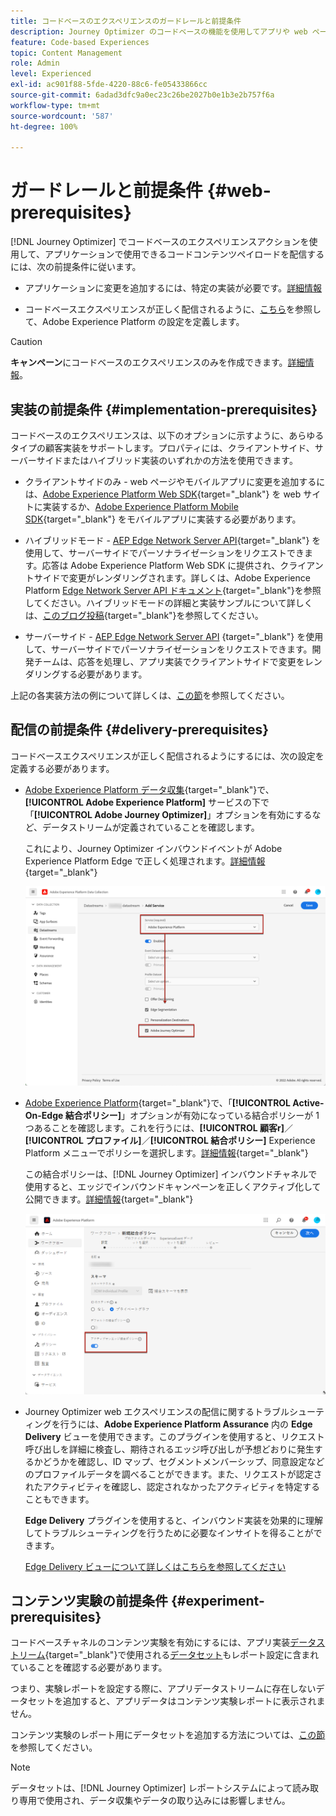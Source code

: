 ```yaml
---
title: コードベースのエクスペリエンスのガードレールと前提条件
description: Journey Optimizer のコードベースの機能を使用してアプリや web ページを編集できるようにするには、このページの前提条件に従います
feature: Code-based Experiences
topic: Content Management
role: Admin
level: Experienced
exl-id: ac901f88-5fde-4220-88c6-fe05433866cc
source-git-commit: 6adad3dfc9a0ec23c26be2027b0e1b3e2b757f6a
workflow-type: tm+mt
source-wordcount: '587'
ht-degree: 100%

---
```


# ガードレールと前提条件 {#web-prerequisites}

[!DNL Journey Optimizer] でコードベースのエクスペリエンスアクションを使用して、アプリケーションで使用できるコードコンテンツペイロードを配信するには、次の前提条件に従います。

* アプリケーションに変更を追加するには、特定の実装が必要です。[詳細情報](#implementation-prerequisites)

* コードベースエクスペリエンスが正しく配信されるように、[こちら](#delivery-prerequisites)を参照して、Adobe Experience Platform の設定を定義します。

>[!CAUTION]
>
>**キャンペーン**&#x200B;にコードベースのエクスペリエンスのみを作成できます。[詳細情報](../campaigns/create-campaign.md#configure)。

## 実装の前提条件 {#implementation-prerequisites}

コードベースのエクスペリエンスは、以下のオプションに示すように、あらゆるタイプの顧客実装をサポートします。プロパティには、クライアントサイド、サーバーサイドまたはハイブリッド実装のいずれかの方法を使用できます。

* クライアントサイドのみ - web ページやモバイルアプリに変更を追加するには、[Adobe Experience Platform Web SDK](https://experienceleague.adobe.com/docs/platform-learn/implement-web-sdk/overview.html?lang=ja){target="_blank"} を web サイトに実装するか、[Adobe Experience Platform Mobile SDK](https://developer.adobe.com/client-sdks/documentation/){target="_blank"} をモバイルアプリに実装する必要があります。

* ハイブリッドモード - [AEP Edge Network Server API](https://experienceleague.adobe.com/docs/experience-platform/edge-network-server-api/data-collection/interactive-data-collection.html?lang=ja){target="_blank"} を使用して、サーバーサイドでパーソナライゼーションをリクエストできます。応答は Adobe Experience Platform Web SDK に提供され、クライアントサイドで変更がレンダリングされます。詳しくは、Adobe Experience Platform [Edge Network Server API ドキュメント](https://experienceleague.adobe.com/docs/experience-platform/edge-network-server-api/overview.html?lang=ja){target="_blank"}を参照してください。ハイブリッドモードの詳細と実装サンプルについて詳しくは、[このブログ投稿](https://blog.developer.adobe.com/hybrid-personalization-in-the-adobe-experience-platform-web-sdk-6a1bb674bf41){target="_blank"}を参照してください。

* サーバーサイド - [AEP Edge Network Server API](https://experienceleague.adobe.com/docs/experience-platform/edge-network-server-api/data-collection/interactive-data-collection.html?lang=ja) {target="_blank"} を使用して、サーバーサイドでパーソナライゼーションをリクエストできます。開発チームは、応答を処理し、アプリ実装でクライアントサイドで変更をレンダリングする必要があります。

上記の各実装方法の例について詳しくは、[この節](code-based-implementation-samples.md)を参照してください。

## 配信の前提条件 {#delivery-prerequisites}

コードベースエクスペリエンスが正しく配信されるようにするには、次の設定を定義する必要があります。

* [Adobe Experience Platform データ収集](https://experienceleague.adobe.com/docs/experience-platform/edge/datastreams/overview.html?lang=ja){target="_blank"}で、**[!UICONTROL Adobe Experience Platform]** サービスの下で「**[!UICONTROL Adobe Journey Optimizer]**」オプションを有効にするなど、データストリームが定義されていることを確認します。

  これにより、Journey Optimizer インバウンドイベントが Adobe Experience Platform Edge で正しく処理されます。[詳細情報](https://experienceleague.adobe.com/docs/experience-platform/edge/datastreams/configure.html?lang=ja){target="_blank"}

  ![](../web/assets/web-aep-datastream-ajo.png)

* [Adobe Experience Platform](https://experienceleague.adobe.com/docs/experience-platform/profile/home.html?lang=ja){target="_blank"}で、「**[!UICONTROL Active-On-Edge 結合ポリシー]**」オプションが有効になっている結合ポリシーが 1 つあることを確認します。これを行うには、**[!UICONTROL 顧客r]**／**[!UICONTROL プロファイル]**／**[!UICONTROL 結合ポリシー]** Experience Platform メニューでポリシーを選択します。[詳細情報](https://experienceleague.adobe.com/docs/experience-platform/profile/merge-policies/ui-guide.html?lang=ja#configure){target="_blank"}

  この結合ポリシーは、[!DNL Journey Optimizer] インバウンドチャネルで使用すると、エッジでインバウンドキャンペーンを正しくアクティブ化して公開できます。[詳細情報](https://experienceleague.adobe.com/docs/experience-platform/profile/merge-policies/ui-guide.html?lang=ja){target="_blank"}

  ![](../web/assets/web-aep-merge-policy.png)

* Journey Optimizer web エクスペリエンスの配信に関するトラブルシューティングを行うには、**Adobe Experience Platform Assurance** 内の **Edge Delivery** ビューを使用できます。このプラグインを使用すると、リクエスト呼び出しを詳細に検査し、期待されるエッジ呼び出しが予想どおりに発生するかどうかを確認し、ID マップ、セグメントメンバーシップ、同意設定などのプロファイルデータを調べることができます。また、リクエストが認定されたアクティビティを確認し、認定されなかったアクティビティを特定することもできます。

  **Edge Delivery** プラグインを使用すると、インバウンド実装を効果的に理解してトラブルシューティングを行うために必要なインサイトを得ることができます。

  [Edge Delivery ビューについて詳しくはこちらを参照してください](https://experienceleague.adobe.com/ja/docs/experience-platform/assurance/view/edge-delivery)

## コンテンツ実験の前提条件 {#experiment-prerequisites}

コードベースチャネルのコンテンツ実験を有効にするには、アプリ実装[データストリーム](https://experienceleague.adobe.com/docs/experience-platform/datastreams/overview.html?lang=ja){target="_blank"}で使用される[データセット](../data/get-started-datasets.md)もレポート設定に含まれていることを確認する必要があります。

つまり、実験レポートを設定する際に、アプリデータストリームに存在しないデータセットを追加すると、アプリデータはコンテンツ実験レポートに表示されません。

コンテンツ実験のレポート用にデータセットを追加する方法については、[この節](../content-management/reporting-configuration.md#add-datasets)を参照してください。

>[!NOTE]
>
>データセットは、[!DNL Journey Optimizer] レポートシステムによって読み取り専用で使用され、データ収集やデータの取り込みには影響しません。
